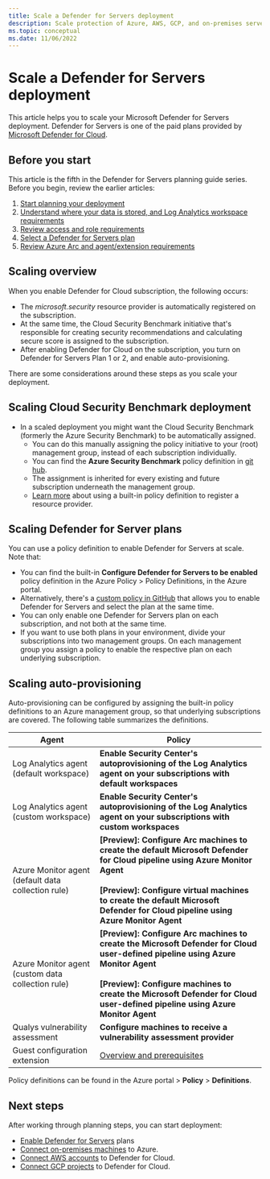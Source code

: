 ```yaml
---
title: Scale a Defender for Servers deployment 
description: Scale protection of Azure, AWS, GCP, and on-premises servers with Defender for Servers 
ms.topic: conceptual
ms.date: 11/06/2022
---
```

# Scale a Defender for Servers deployment

This article helps you to scale your Microsoft Defender for Servers deployment. Defender for Servers is one of the paid plans provided by [Microsoft Defender for Cloud](defender-for-cloud-introduction.md).

## Before you start

This article is the fifth in the Defender for Servers planning guide series. Before you begin, review the earlier articles:

1. [Start planning your deployment](plan-defender-for-servers.md)
1. [Understand where your data is stored, and Log Analytics workspace requirements](plan-defender-for-servers-data-workspace.md)
1. [Review access and role requirements](plan-defender-for-servers-roles.md)
1. [Select a Defender for Servers plan](plan-defender-for-servers-select-plan.md)
1. [Review Azure Arc and agent/extension requirements](plan-defender-for-servers-agents.md)


 
## Scaling overview

When you enable Defender for Cloud subscription, the following occurs:

- The *microsoft.security* resource provider is automatically registered on the subscription.
- At the same time, the Cloud Security Benchmark initiative that's responsible for creating security recommendations and calculating secure score is assigned to the subscription.
- After enabling Defender for Cloud on the subscription, you turn on  Defender for Servers Plan 1 or 2, and enable auto-provisioning.


There are some considerations around these steps as you scale your deployment.

## Scaling Cloud Security Benchmark deployment

- In a scaled deployment you might want the Cloud Security Benchmark (formerly the Azure Security Benchmark) to be automatically assigned.
    - You can do this manually assigning the policy initiative to your (root) management group, instead of each subscription individually.
    - You can find the **Azure Security Benchmark** policy definition in [git hub](https://github.com/Azure/azure-policy/blob/master/built-in-policies/policySetDefinitions/Security%20Center/AzureSecurityCenter.json).
    - The assignment is inherited for every existing and future subscription underneath the management group.
    - [Learn more](onboard-management-group.md) about using a built-in policy definition to register a resource provider.


## Scaling Defender for Server plans

You can use a policy definition to enable Defender for Servers at scale. Note that:

- You can find the built-in **Configure Defender for Servers to be enabled** policy definition in the Azure Policy > Policy Definitions, in the Azure portal.
- Alternatively, there's a [custom policy in GitHub](https://github.com/Azure/Microsoft-Defender-for-Cloud/tree/main/Policy/Enable%20Defender%20for%20Servers%20plans) that allows you to enable Defender for Servers and select the plan at the same time.
- You can only enable one Defender for Servers plan on each subscription, and not both at the same time.
- If you want to use both plans in your environment, divide your subscriptions into two management groups. On each management group you assign a policy to enable the respective plan on each underlying subscription.


## Scaling auto-provisioning 

Auto-provisioning can be configured by assigning the built-in policy definitions to an Azure management group, so that underlying subscriptions are covered. The following table summarizes the definitions. 


Agent | Policy
---  | ---
Log Analytics agent (default workspace) | **Enable Security Center's autoprovisioning of the Log Analytics agent on your subscriptions with default workspaces**
Log Analytics agent (custom workspace) | **Enable Security Center's autoprovisioning of the Log Analytics agent on your subscriptions with custom workspaces**
Azure Monitor agent (default data collection rule) | **[Preview]: Configure Arc machines to create the default Microsoft Defender for Cloud pipeline using Azure Monitor Agent**<br/><br/> **[Preview]: Configure virtual machines to create the default Microsoft Defender for Cloud pipeline using Azure Monitor Agent**
Azure Monitor agent (custom data collection rule) | **[Preview]: Configure Arc machines to create the Microsoft Defender for Cloud user-defined pipeline using Azure Monitor Agent**<br/><br/> **[Preview]: Configure machines to create the Microsoft Defender for Cloud user-defined pipeline using Azure Monitor Agent**
Qualys vulnerability assessment | **Configure machines to receive a vulnerability assessment provider** 
Guest configuration extension | [Overview and prerequisites](../virtual-machines/extensions/guest-configuration.md)

Policy definitions can be found in the Azure portal > **Policy** > **Definitions**.



## Next steps

After working through planning steps, you can start deployment:

- [Enable Defender for Servers](enable-enhanced-security.md) plans
- [Connect on-premises machines](quickstart-onboard-aws.md) to Azure.
- [Connect AWS accounts](quickstart-onboard-aws.md) to Defender for Cloud.
- [Connect GCP projects](quickstart-onboard-gcp.md) to Defender for Cloud.
